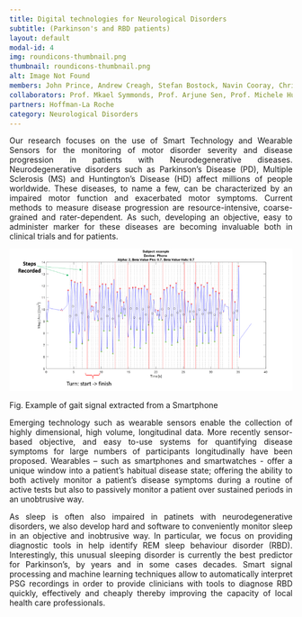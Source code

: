 ```yaml
---
title: Digital technologies for Neurological Disorders
subtitle: (Parkinson's and RBD patients)
layout: default
modal-id: 4
img: roundicons-thumbnail.png
thumbnail: roundicons-thumbnail.png
alt: Image Not Found
members: John Prince, Andrew Creagh, Stefan Bostock, Navin Cooray, Christine Lo
collaborators: Prof. Mkael Symmonds, Prof. Arjune Sen, Prof. Michele Hu, Prof. Chrystallina Antoniades, Prof. James Fitzgerald (Nuffield Department of Clinical Neurosciences, University of Oxford, UK), Dr Tom Barber (University of Warwick, UK), Dr Thanasis Tsanas (University of Edinburgh, UK)
partners: Hoffman-La Roche
category: Neurological Disorders
---
```


<p align="justify">Our research focuses on the use of Smart Technology and Wearable Sensors for the monitoring of motor disorder severity and disease progression in patients with Neurodegenerative diseases. Neurodegenerative disorders such as Parkinson’s Disease (PD), Multiple Sclerosis (MS) and Huntington’s Disease (HD) affect millions of people worldwide. These diseases, to name a few, can be characterized by an impaired motor function and exacerbated motor symptoms. Current methods to measure disease progression are resource-intensive, coarse-grained and rater-dependent. As such, developing an objective, easy to administer marker for these diseases are becoming invaluable both in clinical trials and for patients.</p>


![Image Not Found](img/portfolio/Gait_example.png "Example of gait signal extracted from a Smartphone")

Fig. Example of gait signal extracted from a Smartphone

<p align="justify">Emerging technology such as wearable sensors enable the collection of highly dimensional, high volume, longitudinal data. More recently sensor-based objective, and easy to-use systems for quantifying disease symptoms for large numbers of participants longitudinally have been proposed. Wearables – such as smartphones and smartwatches - offer a unique window into a patient’s habitual disease state; offering the ability to both actively monitor a patient’s disease symptoms during a routine of active tests but also to passively monitor a patient over sustained periods in an unobtrusive way. </p>

<p align="justify">As sleep is often also impaired in patinets with neurodegenerative disorders, we also develop hard and software to conveniently monitor sleep in an objective and inobtrusive way. In particular, we focus on providing diagnostic tools in help identify REM sleep behaviour disorder (RBD). Interestingly, this unusual sleeping disorder is currently the best predictor for Parkinson’s, by years and in some cases decades. Smart signal processing and machine learning techniques allow to automatically interpret PSG recordings in order to provide clinicians with tools to diagnose RBD quickly, effectively and cheaply thereby improving the capacity of local health care professionals. </p>




